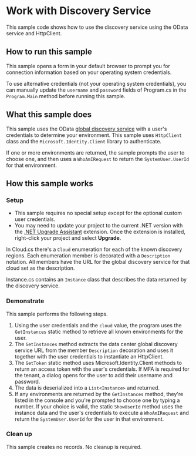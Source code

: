 ﻿---
languages:
- csharp
products:
- power-platform
- power-apps
page_type: sample
description: "This sample code shows how to use the discovery service using the OData service and HttpClient."
---
# Work with Discovery Service

This sample code shows how to use the discovery service using the OData service and HttpClient.

## How to run this sample

This sample opens a form in your default browser to prompt you for connection information based on your operating system credentials.

To use alternative credentials (not your operating system credentials), you can manually update the `username` and `password` fields of Program.cs in the `Program.Main` method before running this sample.

## What this sample does

This sample uses the OData [global discovery service](https://learn.microsoft.com/power-apps/developer/data-platform/discovery-service#global-discovery-service) with a user's credentials to determine your environment. This sample uses `HttpClient` class and the `Microsoft.Identity.Client` library to authenticate.

If one or more environments are returned, the sample prompts the user to choose one, and then uses a `WhoAmIRequest` to return the `SystemUser.UserId` for that environment.

## How this sample works

### Setup

- This sample requires no special setup except for the optional custom user credentials.
- You may need to update your project to the current .NET version with the [.NET Upgrade Assistant](https://marketplace.visualstudio.com/items?itemName=ms-dotnettools.upgradeassistant) extension. Once the extension is installed, right-click your project and select **Upgrade**.

In Cloud.cs there's a `Cloud` enumeration for each of the known discovery regions. Each enumeration member is decorated with a `Description` notation. All members have the URL for the global discovery service for that cloud set as the description.

Instance.cs contains an `Instance` class that describes the data returned by the discovery service.

### Demonstrate

This sample performs the following steps.

1. Using the user credentials and the `cloud` value, the program uses the `GetInstances` static method to retrieve all known environments for the user.
1. The `GetInstances` method extracts the data center global discovery service URL from the member `Description` decoration and uses it together with the user credentials to instantiate an HttpClient. 
1. The `GetToken` static method uses Microsoft.Identity.Client methods to return an access token with the user's credentials. If MFA is required for the tenant, a dialog opens for the user to add their username and password.
1. The data is deserialized into a `List<Instance>` and returned.
1. If any environments are returned by the `GetInstances` method, they're listed in the console and you're prompted to choose one by typing a number. If your choice is valid, the static `ShowUserId` method uses the instance data and the user's credentials to execute a `WhoAmIRequest` and return the `SystemUser.UserId` for the user in that environment.

### Clean up

This sample creates no records. No cleanup is required.
